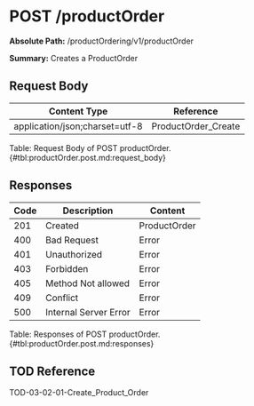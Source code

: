 <!--
    ATTENTION: This file was generated via gradle!
               Do NOT manually edit this file! Any such changes will be overwritten!
-->

# POST /productOrder

**Absolute Path:** /productOrdering/v1/productOrder

**Summary:** Creates a ProductOrder

## Request Body

| Content Type | Reference |
|--------------|-----------|
| application/json;charset=utf-8 | ProductOrder_Create |

Table: Request Body of POST productOrder. {#tbl:productOrder.post.md:request_body}

## Responses

| Code | Description | Content |
|------|-------------|---------|
| 201 | Created | ProductOrder |
| 400 | Bad Request | Error |
| 401 | Unauthorized | Error |
| 403 | Forbidden | Error |
| 405 | Method Not allowed | Error |
| 409 | Conflict | Error |
| 500 | Internal Server Error | Error |

Table: Responses of POST productOrder. {#tbl:productOrder.post.md:responses}

## TOD Reference

TOD-03-02-01-Create_Product_Order
